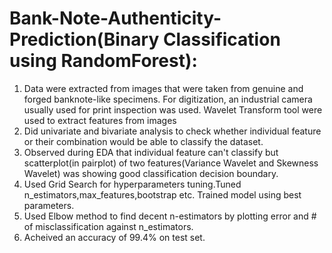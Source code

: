 # Bank-Note-Authenticity-Prediction(Binary Classification using RandomForest):

1. Data were extracted from images that were taken from genuine and forged banknote-like specimens. For digitization, an industrial camera usually used for print inspection was used. 
   Wavelet Transform tool were used to extract features from images
2. Did univariate and bivariate analysis to check whether individual feature or their combination would be able to classify the dataset.
3. Observed during EDA that individual feature can't classify but scatterplot(in pairplot) of two features(Variance Wavelet and Skewness Wavelet) was showing good classification decision boundary.
4. Used Grid Search for hyperparameters tuning.Tuned n_estimators,max_features,bootstrap etc. Trained model using best parameters.
5. Used Elbow method to find decent n-estimators by plotting error and # of misclassification against n_estimators.
5. Acheived an accuracy of 99.4% on test set.
